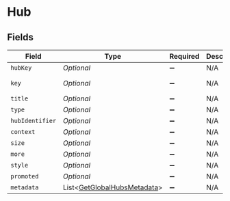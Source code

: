 # Hub


## Fields

| Field                                                                           | Type                                                                            | Required                                                                        | Description                                                                     | Example                                                                         |
| ------------------------------------------------------------------------------- | ------------------------------------------------------------------------------- | ------------------------------------------------------------------------------- | ------------------------------------------------------------------------------- | ------------------------------------------------------------------------------- |
| `hubKey`                                                                        | *Optional<String>*                                                              | :heavy_minus_sign:                                                              | N/A                                                                             | /library/metadata/50768,65523,58188,57341,57302,57070                           |
| `key`                                                                           | *Optional<String>*                                                              | :heavy_minus_sign:                                                              | N/A                                                                             | /playlists/all?type=15&sort=lastViewedAt:desc&playlistType=video,audio          |
| `title`                                                                         | *Optional<String>*                                                              | :heavy_minus_sign:                                                              | N/A                                                                             | Recent Playlists                                                                |
| `type`                                                                          | *Optional<String>*                                                              | :heavy_minus_sign:                                                              | N/A                                                                             | playlist                                                                        |
| `hubIdentifier`                                                                 | *Optional<String>*                                                              | :heavy_minus_sign:                                                              | N/A                                                                             | home.playlists                                                                  |
| `context`                                                                       | *Optional<String>*                                                              | :heavy_minus_sign:                                                              | N/A                                                                             | hub.home.playlists                                                              |
| `size`                                                                          | *Optional<Integer>*                                                             | :heavy_minus_sign:                                                              | N/A                                                                             | 6                                                                               |
| `more`                                                                          | *Optional<Boolean>*                                                             | :heavy_minus_sign:                                                              | N/A                                                                             | true                                                                            |
| `style`                                                                         | *Optional<String>*                                                              | :heavy_minus_sign:                                                              | N/A                                                                             | shelf                                                                           |
| `promoted`                                                                      | *Optional<Boolean>*                                                             | :heavy_minus_sign:                                                              | N/A                                                                             | true                                                                            |
| `metadata`                                                                      | List<[GetGlobalHubsMetadata](../../models/operations/GetGlobalHubsMetadata.md)> | :heavy_minus_sign:                                                              | N/A                                                                             |                                                                                 |